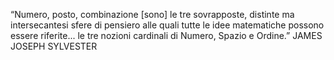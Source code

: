 “Numero, posto, combinazione [sono] le tre sovrapposte, distinte ma intersecantesi sfere di pensiero alle quali tutte le idee matematiche possono essere riferite... le tre nozioni cardinali di Numero, Spazio e Ordine.”
JAMES JOSEPH SYLVESTER